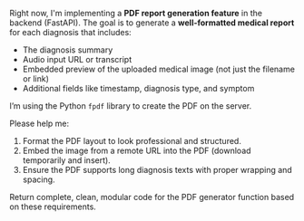 
Right now, I'm implementing a **PDF report generation feature** in the backend (FastAPI). The goal is to generate a **well-formatted medical report** for each diagnosis that includes:
- The diagnosis summary
- Audio input URL or transcript
- Embedded preview of the uploaded medical image (not just the filename or link)
- Additional fields like timestamp, diagnosis type, and symptom

I’m using the Python `fpdf` library to create the PDF on the server.

Please help me:
1. Format the PDF layout to look professional and structured.
2. Embed the image from a remote URL into the PDF (download temporarily and insert).
3. Ensure the PDF supports long diagnosis texts with proper wrapping and spacing.

Return complete, clean, modular code for the PDF generator function based on these requirements.
